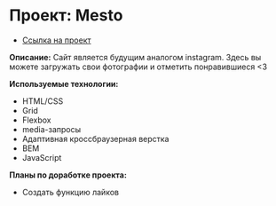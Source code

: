 # Проект: Mesto

- [Ссылка на проект](https://kejjero.github.io/mesto/)

**Описание:**
Сайт является будущим аналогом instagram. Здесь вы можете загружать свои фотографии и отметить понравившиеся <3

**Используемые технологии:**

- HTML/CSS
- Grid
- Flexbox
- media-запросы
- Адаптивная кроссбраузерная верстка
- BEM
- JavaScript

**Планы по доработке проекта:**

- Создать функцию лайков
